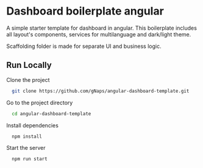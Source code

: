 # Dashboard boilerplate angular

A simple starter template for dashboard in angular. This boilerplate includes all layout's components, services for multilanguage and dark/light theme.

Scaffolding folder is made for separate UI and business logic.

## Run Locally

Clone the project

```bash
  git clone https://github.com/gNaps/angular-dashboard-template.git
```

Go to the project directory

```bash
  cd angular-dashboard-template
```

Install dependencies

```bash
  npm install
```

Start the server

```bash
  npm run start
```
